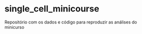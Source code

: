 # single_cell_minicourse
Repositório com os dados e código para reproduzir as análises do minicurso
